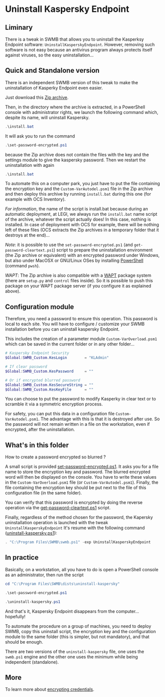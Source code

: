 # Uninstall Kaspersky Endpoint

## Liminary

There is a tweak in SWMB that allows you to uninstall the Kasperksy
Endpoint software: `UninstallKasperskyEndpoint`.
However, removing such software is not easy because an antivirus
program always protects itself against viruses,
so the easy uninstallation...

## Quick and Standalone version

There is an independent SWMB version of this tweak to make the
uninstallation of Kasperky Endpoint even easier.

Just download this [Zip archive](https://resinfo-gt.pages.in2p3.fr/swmb/resinfo-swmb/Kasperky-Uninstall-Latest.zip).

Then, in the directory where the archive is extracted,
in a PowerShell console with administrator rights,
we launch the following command which, despite its name,
will uninstall Kaspersky.
```ps1
.\install.bat 
```
It will ask you to run the command
```ps1
.\set-password-encrypted.ps1
```
because the Zip archive does not contain the files with the key
and the settings module to give the kaspersky password.
Then we restart the uninstallation with again
```ps1
.\install.bat
```

To automate this on a computer park, you just have to put the file
containing the encryption key and the `Custom-VarAutodel.psm1` file
in the Zip archive and then deploy this archive
by running `install.bat` during this one (for example with OCS Inventory).

*For information*, the name of the script is install.bat because during
an automatic deployment, at LEGI, we always run the `install.bat` name script
of the archive, whatever the script actually does!
In this case, nothing is installed.
In case of deployment with OCS for example,
there will be nothing left of these files (OCS extracts the Zip archives
in a temporary folder that it destroys at the end)...

*Note*: it is possible to use the `set-password-encrypted.ps1`
(and `get-password-cleartext.ps1`) script to prepare the uninstallation
environment (the Zip archive or equivalent) with an encrypted password under Windows,
but also under MacOSX or GNU/Linux OSes by installing
[PowerShell](https://docs.microsoft.com/fr-fr/powershell/scripting/install/installing-powershell)
(command `pwsh`).

*WAPT*: The Zip archive is also compatible with a [WAPT](https://www.wapt.fr) package system
(there are `setup.py` and `control` files inside).
So it is possible to push this package on your WAPT package server
(if you configure it as explained above).

## Configuration module

Therefore, you need a password to ensure this operation.
This password is local to each site.
You will have to configure / customize your SWMB installation
before you can uninstall kaspersky Endpoint.

This includes the creation of a parameter module
`Custom-VarOverload.psm1` which can be saved in the current folder
or in any other folder...
```ps1
# Kaspersky Endpoint Security
$Global:SWMB_Custom.KesLogin        = "KLAdmin"

# If clear password
$Global:SWMB_Custom.KesPassword     = ""

# Or if encrypted blurred password
$Global:SWMB_Custom.KesSecureString = ""
$Global:SWMB_Custom.KesKeyFile      = ""
```
You can choose to put the password to modify Kasperky in clear text
or to scramble it via a symmetric encryption process.

For safety, you can put this data in a configuration file `Custom-VarAutodel.psm1`.
The advantage with this is that it is destroyed after use.
So the password will not remain written in a file on the workstation,
even if encrypted, after the uninstallation.

## What's in this folder

How to create a password encrypted so blurred ?

A small script is provided [set-password-encrypted.ps1](set-password-encrypted.ps1).
It asks you for a file name to store the encryption key and password.
The blurred encrypted word will then be displayed on the console.
You have to write these values in the `Custom-VarOverload.psm1` file (or `Custom-VarAutodel.psm1`).
Finally, the file containing the encryption key should be put next
to the file of this configuration file (in the same folder).

You can verify that this password is encrypted by doing the reverse
operation via the [get-password-cleartext.ps1](get-password-cleartext.ps1) script.

Finally, regardless of the method chosen for the password,
the Kapersky uninstallation operation is launched with
the tweak `UninstallKasperskyEndpoint`
It's resume with the following command
([uninstall-kaspersky.ps1](uninstall-kaspersky.ps1)):
```ps1
. "C:\Program Files\SWMB\swmb.ps1" -exp UninstallKasperskyEndpoint
```

## In practice

Basically, on a workstation, all you have to do is open a PowerShell
console as an administrator, then run the script
```ps1
cd "C:\Program Files\SWMB\dists\uninstall-kaspersky"

.\set-password-encrypted.ps1

.\uninstall-kaspersky.ps1
```
And that's it,
Kaspersky Endpoint disappears from the computer... hopefully!

To automate the procedure on a group of machines, you need to deploy SWMB,
copy this uninstall script, the encryption key and the configuration
module to the same folder (this is simpler, but not mandatory),
and that should be enough.

There are two versions of the `uninstall-kaspersky` file,
one uses the `swmb.ps1` engine and the other one uses the minimum
while being independent (standalone).

## More

To learn more about [encrypting credentials](https://www.pdq.com/blog/secure-password-with-powershell-encrypting-credentials-part-1/).
